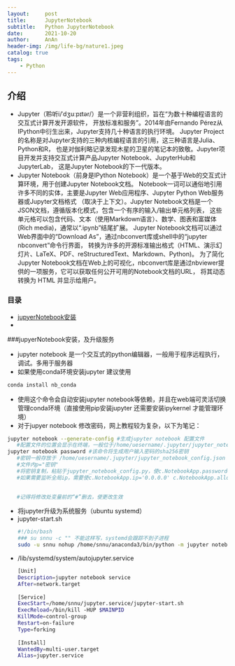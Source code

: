 ```yaml
---
layout:     post   
title:      JupyterNotebook   
subtitle:   Python JupyterNotebook   
date:       2021-10-20   
author:     AnAn   
header-img: /img/life-bg/nature1.jpeg   
catalog: true   
tags:   
    - Python
---   
```


## 介绍   
- Jupyter（聆听i/ˈdʒuːpɪtər/）是一个非营利组织，旨在“为数十种编程语言的交互式计算开发开源软件，
  开放标准和服务”。2014年由Fernando Pérez从IPython中衍生出来，Jupyter支持几十种语言的执行环境。
  Jupyter Project的名称是对Jupyter支持的三种内核编程语言的引用，这三种语言是Julia、Python和R，
  也是对伽利略记录发现木星的卫星的笔记本的致敬。Jupyter项目开发并支持交互式计算产品Jupyter Notebook、JupyterHub和JupyterLab，
  这是Jupyter Notebook的下一代版本。
- Jupyter Notebook（前身是IPython Notebook）是一个基于Web的交互式计算环境，用于创建Jupyter Notebook文档。
  Notebook一词可以通俗地引用许多不同的实体，主要是Jupyter Web应用程序、Jupyter Python Web服务器或Jupyter文档格式
  （取决于上下文）。Jupyter Notebook文档是一个JSON文档，遵循版本化模式，包含一个有序的输入/输出单元格列表，
  这些单元格可以包含代码、文本（使用Markdown语言）、数学、图表和富媒体 (Rich media)，通常以“.ipynb”结尾扩展。
  Jupyter Notebook文档可以通过Web界面中的“Download As”，通过nbconvert库或shell中的“jupyter nbconvert”命令行界面，
  转换为许多的开源标准输出格式（HTML、演示幻灯片、LaTeX、PDF、reStructuredText、Markdown、Python)。
  为了简化Jupyter Notebook文档在Web上的可视化，nbconvert库是通过nbviewer提供的一项服务，它可以获取任何公开可用的Notebook文档的URL，
  将其动态转换为 HTML 并显示给用户。


### 目录
- [jupyerNotebook安装](#jupyerNotebook安装)
- [](#)



<a name="jupyerNotebook安装"></a>
###jupyerNotebook安装，及升级服务 
- jupyter notebook 是一个交互式的python编辑器，一般用于程序远程执行，调试。多用于服务器
- 如果使用conda环境安装jupyter 建议使用
 ```sh
 conda install nb_conda 
 ```
- 使用这个命令会自动安装jupyter notebook等依赖，并且在web端可灵活切换管理conda环境（直接使用pip安装jupyter 还需要安装ipykernel 才能管理环境）
- 对于jupyer notebook 修改密码，网上教程较为复杂，以下为笔记：
 ```bash
 jupyter notebook --generate-config #生成jupyter notebook 配置文件
    #配置文件的位置会显示在终端，一般位于/home/uesername/.jupyter/jupyter_notebook_config.py
 jupyter notebook password #该命令将生成用户输入密码的sha256密钥
    #密钥一般存放于 /home/uesername/.jupyter/jupyter_notebook_config.json 文件
    #文件内p="密钥"
    #将密钥复制，粘贴于jupyter_notebook_config.py，使c.NotebookApp.password='密钥'
    #如果需要监听全局ip，需要使c.NotebookApp.ip='0.0.0.0' c.NotebookApp.allow_remote_access = True
      

    #记得将修改处变量前的“#”删去，使更改生效
 ```
- 将jupyter升级为系统服务（ubuntu systemd）
- jupyter-start.sh  
  ```sh
  #!/bin/bash
  ### su snnu -c "" 不能这样写，systemd会跟踪不到子进程
  sudo -u snnu nohup /home/snnu/anaconda3/bin/python -m jupyter notebook --port 8888 --no-browser --notebook-dir '~/' 1>>/dev/null 2>> /home/snnu/jupyter.service/error.log & 
  ```  
- /lib/systemd/system/autojupyter.service 
  ```sh
  [Unit]
  Description=jupyter notebook service
  After=network.target
          
  [Service]
  ExecStart=/home/snnu/jupyter.service/jupyter-start.sh
  ExecReload=/bin/kill -HUP $MAINPID
  KillMode=control-group
  Restart=on-failure
  Type=forking
          
  [Install]
  WantedBy=multi-user.target
  Alias=jupyter.service
  ```  

<a name=""></a>
### 

